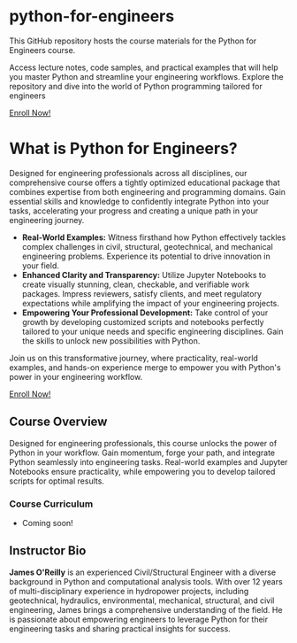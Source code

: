 # python-for-engineers

This GitHub repository hosts the course materials for the Python for Engineers course. 

Access lecture notes, code samples, and practical examples that will help you master Python and streamline your engineering workflows. Explore the repository and dive into the world of Python programming tailored for engineers

[Enroll Now!](https://james-site-4eb3.thinkific.com/courses/your-first-course)

# What is Python for Engineers?

Designed for engineering professionals across all disciplines, our comprehensive course offers a tightly optimized educational package that combines expertise from both engineering and programming domains. Gain essential skills and knowledge to confidently integrate Python into your tasks, accelerating your progress and creating a unique path in your engineering journey.

- **Real-World Examples:** Witness firsthand how Python effectively tackles complex challenges in civil, structural, geotechnical, and mechanical engineering problems. Experience its potential to drive innovation in your field.
- **Enhanced Clarity and Transparency:** Utilize Jupyter Notebooks to create visually stunning, clean, checkable, and verifiable work packages. Impress reviewers, satisfy clients, and meet regulatory expectations while amplifying the impact of your engineering projects.
- **Empowering Your Professional Development:** Take control of your growth by developing customized scripts and notebooks perfectly tailored to your unique needs and specific engineering disciplines. Gain the skills to unlock new possibilities with Python.

Join us on this transformative journey, where practicality, real-world examples, and hands-on experience merge to empower you with Python's power in your engineering workflow.

[Enroll Now!](https://james-site-4eb3.thinkific.com/courses/your-first-course)

## Course Overview

Designed for engineering professionals, this course unlocks the power of Python in your workflow. Gain momentum, forge your path, and integrate Python seamlessly into engineering tasks. Real-world examples and Jupyter Notebooks ensure practicality, while empowering you to develop tailored scripts for optimal results.

### Course Curriculum

- Coming soon!

## Instructor Bio

**James O'Reilly** is an experienced Civil/Structural Engineer with a diverse background in Python and computational analysis tools. With over 12 years of multi-disciplinary experience in hydropower projects, including geotechnical, hydraulics, environmental, mechanical, structural, and civil engineering, James brings a comprehensive understanding of the field. He is passionate about empowering engineers to leverage Python for their engineering tasks and sharing practical insights for success.



